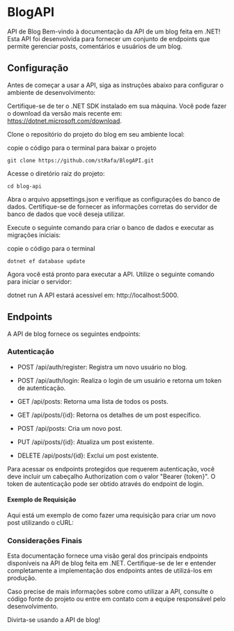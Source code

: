 # BlogAPI
API de Blog
Bem-vindo à documentação da API de um blog feita em .NET! Esta API foi desenvolvida para fornecer um conjunto de endpoints que permite gerenciar posts, comentários e usuários de um blog.

## Configuração
Antes de começar a usar a API, siga as instruções abaixo para configurar o ambiente de desenvolvimento:

Certifique-se de ter o .NET SDK instalado em sua máquina. Você pode fazer o download da versão mais recente em: https://dotnet.microsoft.com/download.

Clone o repositório do projeto do blog em seu ambiente local:

copie o código para o terminal para baixar o projeto
```
git clone https://github.com/stRafa/BlogAPI.git 
```
Acesse o diretório raiz do projeto:
```
cd blog-api
```
Abra o arquivo appsettings.json e verifique as configurações do banco de dados. Certifique-se de fornecer as informações corretas do servidor de banco de dados que você deseja utilizar.

Execute o seguinte comando para criar o banco de dados e executar as migrações iniciais:

copie o código para o terminal
```
dotnet ef database update
```
Agora você está pronto para executar a API. Utilize o seguinte comando para iniciar o servidor:

dotnet run
A API estará acessível em: http://localhost:5000.

## Endpoints
A API de blog fornece os seguintes endpoints:

### Autenticação
- POST /api/auth/register: Registra um novo usuário no blog.
- POST /api/auth/login: Realiza o login de um usuário e retorna um token de autenticação.

- GET /api/posts: Retorna uma lista de todos os posts.
- GET /api/posts/{id}: Retorna os detalhes de um post específico.
- POST /api/posts: Cria um novo post.
- PUT /api/posts/{id}: Atualiza um post existente.
- DELETE /api/posts/{id}: Exclui um post existente.

Para acessar os endpoints protegidos que requerem autenticação, você deve incluir um cabeçalho Authorization com o valor "Bearer {token}". O token de autenticação pode ser obtido através do endpoint de login.

#### Exemplo de Requisição
Aqui está um exemplo de como fazer uma requisição para criar um novo post utilizando o cURL:

### Considerações Finais
Esta documentação fornece uma visão geral dos principais endpoints disponíveis na API de blog feita em .NET. Certifique-se de ler e entender completamente a implementação dos endpoints antes de utilizá-los em produção.

Caso precise de mais informações sobre como utilizar a API, consulte o código fonte do projeto ou entre em contato com a equipe responsável pelo desenvolvimento.

Divirta-se usando a API de blog!

